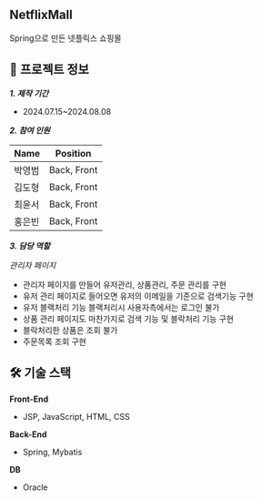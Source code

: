 
## NetflixMall
  
Spring으로 만든 넷플릭스 쇼핑몰


## 🧐 프로젝트 정보
  
***1. 제작 기간***
- 2024.07.15~2024.08.08

***2. 참여 인원***

| Name| Position |
|--------|--------|
| 박영범 | Back, Front |
| 김도형 | Back, Front|
| 최윤서 | Back, Front |
| 홍은빈 | Back, Front |

***3. 담당 역할***

*관리자 페이지*
- 관리자 페이지를 만들어 유저관리, 상품관리, 주문 관리를 구현
- 유저 관리 페이지로 들어오면 유저의 이메일을 기준으로 검색기능 구현
- 유저 블랙처리 기능 블랙처리시 사용자측에서는 로그인 불가
- 상품 관리 페이지도 마찬가지로 검색 기능 및 블락처리 기능 구현
- 블락처리한 상품은 조회 불가
- 주문목록 조회 구현



## 🛠️ 기술 스택

**Front-End**

- JSP, JavaScript, HTML, CSS

**Back-End**
- Spring, Mybatis

**DB**
- Oracle

  
